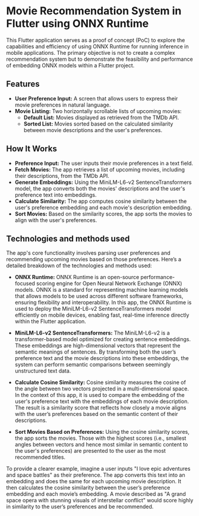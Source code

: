 # Movie Recommendation System in Flutter using ONNX Runtime

This Flutter application serves as a proof of concept (PoC) to explore the capabilities and efficiency of using ONNX Runtime for running inference in mobile applications. The primary objective is not to create a complex recommendation system but to demonstrate the feasibility and performance of embedding ONNX models within a Flutter project.

## Features

- **User Preference Input:** A screen that allows users to express their movie preferences in natural language.
- **Movie Listing:** Two horizontally scrollable lists of upcoming movies:
  - **Default List:** Movies displayed as retrieved from the TMDb API.
  - **Sorted List:** Movies sorted based on the calculated similarity between movie descriptions and the user's preferences.

## How It Works

- **Preference Input:** The user inputs their movie preferences in a text field.
- **Fetch Movies:** The app retrieves a list of upcoming movies, including their descriptions, from the TMDb API.
- **Generate Embeddings:** Using the MiniLM-L6-v2 SentenceTransformers model, the app converts both the movies' descriptions and the user's preference text into embeddings.
- **Calculate Similarity:** The app computes cosine similarity between the user's preference embedding and each movie's description embedding.
- **Sort Movies:** Based on the similarity scores, the app sorts the movies to align with the user's preferences.

## Technologies and methods used

The app's core functionality involves parsing user preferences and recommending upcoming movies based on those preferences. Here’s a detailed breakdown of the technologies and methods used:

- **ONNX Runtime:** ONNX Runtime is an open-source performance-focused scoring engine for Open Neural Network Exchange (ONNX) models. ONNX is a standard for representing machine learning models that allows models to be used across different software frameworks, ensuring flexibility and interoperability. In this app, the ONNX Runtime is used to deploy the MiniLM-L6-v2 SentenceTransformers model efficiently on mobile devices, enabling fast, real-time inference directly within the Flutter application.

- **MiniLM-L6-v2 SentenceTransformers:** The MiniLM-L6-v2 is a transformer-based model optimized for creating sentence embeddings. These embeddings are high-dimensional vectors that represent the semantic meanings of sentences. By transforming both the user’s preference text and the movie descriptions into these embeddings, the system can perform semantic comparisons between seemingly unstructured text data.

- **Calculate Cosine Similarity:** Cosine similarity measures the cosine of the angle between two vectors projected in a multi-dimensional space. In the context of this app, it is used to compare the embedding of the user's preference text with the embeddings of each movie description. The result is a similarity score that reflects how closely a movie aligns with the user’s preferences based on the semantic content of their descriptions.

- **Sort Movies Based on Preferences:** Using the cosine similarity scores, the app sorts the movies. Those with the highest scores (i.e., smallest angles between vectors and hence most similar in semantic content to the user's preferences) are presented to the user as the most recommended titles.

To provide a clearer example, imagine a user inputs "I love epic adventures and space battles" as their preference. The app converts this text into an embedding and does the same for each upcoming movie description. It then calculates the cosine similarity between the user’s preference embedding and each movie’s embedding. A movie described as "A grand space opera with stunning visuals of interstellar conflict" would score highly in similarity to the user’s preferences and be recommended.
